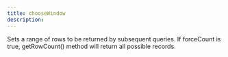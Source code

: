 ```yaml
---
title: chooseWindow
description: 
---
```

Sets a range of rows to be returned by subsequent queries. If forceCount is true, getRowCount() method will return all possible records.